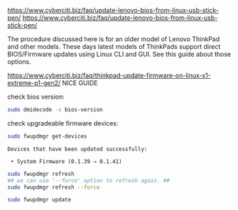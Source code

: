 https://www.cyberciti.biz/faq/update-lenovo-bios-from-linux-usb-stick-pen/
https://www.cyberciti.biz/faq/update-lenovo-bios-from-linux-usb-stick-pen/

The procedure discussed here is for an older model of Lenovo ThinkPad and other models. These days latest models of ThinkPads support direct BIOS/Firmware updates using Linux CLI and GUI. See this guide about those options.

https://www.cyberciti.biz/faq/thinkpad-update-firmware-on-linux-x1-extreme-p1-gen2/
NICE GUIDE



check bios version:

```sh
sudo dmidecode -s bios-version
```

check upgradeable firmware devices:

```sh
sudo fwupdmgr get-devices
```

```
Devices that have been updated successfully:

 • System Firmware (0.1.39 → 0.1.41)
```

```sh
sudo fwupdmgr refresh
## we can use '--force' option to refresh again. ##
sudo fwupdmgr refresh --force
```

```sh
sudo fwupdmgr update
```
